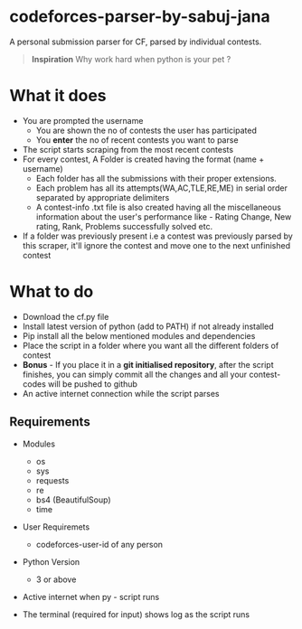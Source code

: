 # codeforces-parser-by-sabuj-jana
A personal submission parser for CF, parsed by individual contests.

> **Inspiration**
> Why work hard when python is your pet ? 

# What it does
* You are prompted the username
    * You are shown the no of contests the user has participated
    * You **enter** the no of recent contests you want to parse 
* The script starts scraping from the most recent contests
* For every contest, A Folder is created having the format (name + username)
    * Each folder has all the submissions with their proper extensions.
    * Each problem has all its attempts(WA,AC,TLE,RE,ME) in serial order separated by appropriate         delimiters
    * A contest-info .txt file is also created having all the miscellaneous information about the
      user's performance like - Rating Change, New rating, Rank, Problems successfully solved etc.
* If a folder was previously present i.e a contest was previously parsed by this scraper, it'll ignore    the contest and move one to the next unfinished contest

# What to do
* Download the cf.py file 
* Install latest version of python (add to PATH) if not already installed
* Pip install all the below mentioned modules and dependencies
* Place the script in a folder where you want all the different folders of contest
* **Bonus** - If you place it in a **git initialised repository**, after the script finishes, you can simply commit all the changes and all your contest-codes will be pushed to github
* An active internet connection while the script parses

## Requirements
* Modules
    * os
    * sys
    * requests
    * re
    * bs4 (BeautifulSoup)
    * time

* User Requiremets
    * codeforces-user-id of any person

* Python Version
    * 3 or above

* Active internet when py - script runs

* The terminal (required for input) shows log as the script runs

